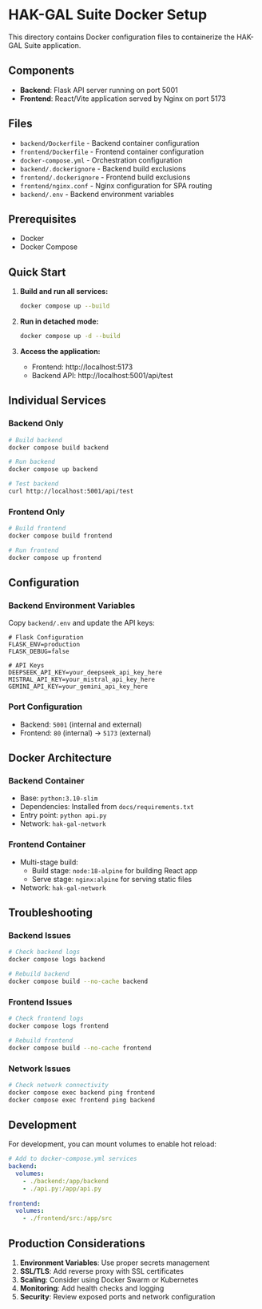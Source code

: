 # HAK-GAL Suite Docker Setup

This directory contains Docker configuration files to containerize the HAK-GAL Suite application.

## Components

- **Backend**: Flask API server running on port 5001
- **Frontend**: React/Vite application served by Nginx on port 5173

## Files

- `backend/Dockerfile` - Backend container configuration
- `frontend/Dockerfile` - Frontend container configuration  
- `docker-compose.yml` - Orchestration configuration
- `backend/.dockerignore` - Backend build exclusions
- `frontend/.dockerignore` - Frontend build exclusions
- `frontend/nginx.conf` - Nginx configuration for SPA routing
- `backend/.env` - Backend environment variables

## Prerequisites

- Docker
- Docker Compose

## Quick Start

1. **Build and run all services:**
   ```bash
   docker compose up --build
   ```

2. **Run in detached mode:**
   ```bash
   docker compose up -d --build
   ```

3. **Access the application:**
   - Frontend: http://localhost:5173
   - Backend API: http://localhost:5001/api/test

## Individual Services

### Backend Only
```bash
# Build backend
docker compose build backend

# Run backend
docker compose up backend

# Test backend
curl http://localhost:5001/api/test
```

### Frontend Only
```bash
# Build frontend
docker compose build frontend

# Run frontend
docker compose up frontend
```

## Configuration

### Backend Environment Variables

Copy `backend/.env` and update the API keys:

```env
# Flask Configuration
FLASK_ENV=production
FLASK_DEBUG=false

# API Keys
DEEPSEEK_API_KEY=your_deepseek_api_key_here
MISTRAL_API_KEY=your_mistral_api_key_here
GEMINI_API_KEY=your_gemini_api_key_here
```

### Port Configuration

- Backend: `5001` (internal and external)
- Frontend: `80` (internal) → `5173` (external)

## Docker Architecture

### Backend Container
- Base: `python:3.10-slim`
- Dependencies: Installed from `docs/requirements.txt`
- Entry point: `python api.py`
- Network: `hak-gal-network`

### Frontend Container
- Multi-stage build:
  - Build stage: `node:18-alpine` for building React app
  - Serve stage: `nginx:alpine` for serving static files
- Network: `hak-gal-network`

## Troubleshooting

### Backend Issues
```bash
# Check backend logs
docker compose logs backend

# Rebuild backend
docker compose build --no-cache backend
```

### Frontend Issues
```bash
# Check frontend logs
docker compose logs frontend

# Rebuild frontend
docker compose build --no-cache frontend
```

### Network Issues
```bash
# Check network connectivity
docker compose exec backend ping frontend
docker compose exec frontend ping backend
```

## Development

For development, you can mount volumes to enable hot reload:

```yaml
# Add to docker-compose.yml services
backend:
  volumes:
    - ./backend:/app/backend
    - ./api.py:/app/api.py
    
frontend:
  volumes:
    - ./frontend/src:/app/src
```

## Production Considerations

1. **Environment Variables**: Use proper secrets management
2. **SSL/TLS**: Add reverse proxy with SSL certificates
3. **Scaling**: Consider using Docker Swarm or Kubernetes
4. **Monitoring**: Add health checks and logging
5. **Security**: Review exposed ports and network configuration